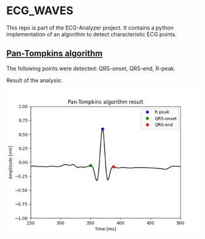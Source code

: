 # ECG_WAVES

This repo is part of the ECG-Analyzer project. It contains a python implementation of an algorithm to detect characteristic ECG points. 

## [Pan-Tompkins algorithm](https://github.com/Swedeling/ECG_WAVES/blob/main/modules/R_detection.py) 

The following points were detected: QRS-onset, QRS-end, R-peak. 

Result of the analysis: 

![alt text](docs/PanTompkins_result.png)